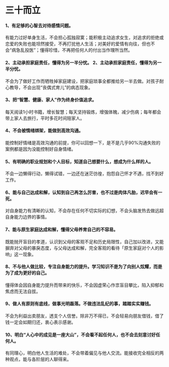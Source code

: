 # 三十而立

#### 1、有足够的心智去对待感情问题。




有能力过好单身生活，不会担心孤独寂寞；能积极主动追求女生，对追求的拒绝或恋爱的失败也能坦然接受，不再打扰他人生活；对美好的爱情有向往，但也不会“病急乱投医”；懂得珍惜，不再把任何人的付出当作理所当然。
#### 2、主动承担家庭责任，懂得为另一半分忧。 2、主动承担家庭责任，懂得为另一半分忧。
不会为了做好工作而牺牲掉家庭建设，把家庭琐事全都推给另一半去做。对孩子耐心教导，不会出现“丧偶式育儿”的病态现象。
#### 3、把“智慧、健康、家人”作为终身价值追求。
每天阅读1小时书籍，增长智慧；每天坚持锻炼，增强体魄，减少伤病；每年都会带上家人去旅行，平时多花时间陪家人。
#### 4、不会被情绪绑架，能做到高效沟通。
能控制好情绪是高效沟通的前提，你可以回想一下，是不是几乎90%沟通失败的案例都是因为没能控制好自身情绪。
#### 5、有明确的职业规划和个人目标，知道自己想要什么，想成为什么样的人。
不会一边懒得行动，懒得试错，一边还在迷茫彷徨，抱怨自己怀才不遇，找不到好工作。
#### 6、能与自己达成和解，认知到自己再怎么厉害，也不过是肉体凡胎，迟早会有一死。
对自身能力有清晰的认知，不会存在任何不切实际的幻想，不会头脑发热去做远超自身能力边界的事情。
#### 7、能与原生家庭达成和解，懂得父母养育自己的不容易。
既能抛开盲目的孝道，认识到父母的客观不足和历史局限性，自己加以改进，又能摒弃对父母的暴戾态度，与父母达成和解，完全客观的看待「原生家庭对个人的影响」这一现象。
#### 8、不与他人做比较，专注自身能力的提升。学习知识不是为了向别人炫耀，而是为了成为更好的自己。
懂得体会因自身能力提升而带来的快乐，不会因虚荣心作祟盲目攀比，陷入抑郁和焦虑而无法自拔。
#### 9、做人有原则有底线，做事光明磊落。不做违法乱纪的事，踏踏实实赚钱。
不会为利益出卖朋友，透支个人信誉。除非万不得已，不会轻易向朋友借钱，借了钱一定会如期归还，衷心表示感谢。
#### 10、明白“人心中的成见是一座大山”，不会看不起任何人，也不会去刻意讨好任何人。
有同理心，明白他人生活的难处，不会带着偏见与他人交流。能接收完全相反的两种观点，能与各阶层的人聊得来。



